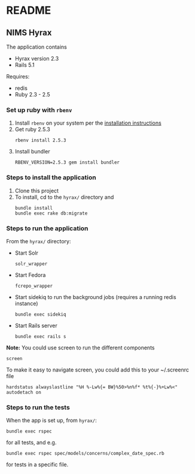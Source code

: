 # README
## NIMS Hyrax

The application contains 
* Hyrax version 2.3
* Rails 5.1

Requires:
* redis
* Ruby 2.3 - 2.5

### Set up ruby with `rbenv`
1. Install `rbenv` on your system per the [installation instructions](https://github.com/rbenv/rbenv#installation)
2. Get ruby 2.5.3
    ```
    rbenv install 2.5.3
    ```
3. Install bundler
    ```
    RBENV_VERSION=2.5.3 gem install bundler
    ```

### Steps to install the application 
1.  Clone this project
2.  To install, cd to the `hyrax/` directory and
    ```
    bundle install
    bundle exec rake db:migrate
    ```

### Steps to run the application
From the `hyrax/` directory:

*  Start Solr
    ```
    solr_wrapper
    ```
* Start Fedora
    ```
    fcrepo_wrapper
   ```
* Start sidekiq to run the background jobs (requires a running redis instance)
    ```
    bundle exec sidekiq
    ```
* Start Rails server
    ```
    bundle exec rails s
    ```
    
**Note:** You could use screen to run the different components
```
screen
```
To make it easy to navigate screen, you could add this to your ~/.screenrc file
```
hardstatus alwayslastline "%H %-Lw%{= BW}%50>%n%f* %t%{-}%+Lw%<"
autodetach on
```

### Steps to run the tests
When the app is set up, from `hyrax/`:

    bundle exec rspec

for all tests, and e.g.

    bundle exec rspec spec/models/concerns/complex_date_spec.rb
for tests in a specific file.
